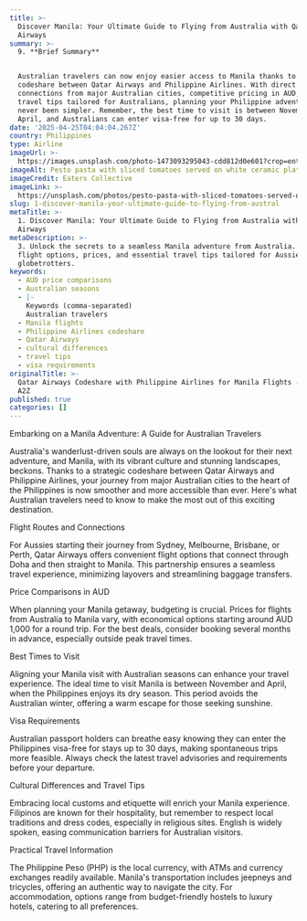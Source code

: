```yaml
---
title: >-
  Discover Manila: Your Ultimate Guide to Flying from Australia with Qatar
  Airways
summary: >-
  9. **Brief Summary**


  Australian travelers can now enjoy easier access to Manila thanks to a
  codeshare between Qatar Airways and Philippine Airlines. With direct
  connections from major Australian cities, competitive pricing in AUD, and
  travel tips tailored for Australians, planning your Philippine adventure has
  never been simpler. Remember, the best time to visit is between November and
  April, and Australians can enter visa-free for up to 30 days.
date: '2025-04-25T04:04:04.267Z'
country: Philippines
type: Airline
imageUrl: >-
  https://images.unsplash.com/photo-1473093295043-cdd812d0e601?crop=entropy&cs=tinysrgb&fit=max&fm=jpg&ixid=M3w3Mzk5OTB8MHwxfHNlYXJjaHwxfHwxMS4lMjBQcmltYXJ5JTIwZGVzdGluYXRpb24lMjBjb3VudHJ5JTBBUGhpbGlwcGluZXMlMjAxMy4lMjBUeXBlJTIwb2YlMjB0cmF2ZWwlMjAlMjhlLmcuJTJDJTIwQWR2ZW50dXJlJTJDJTIwTHV4dXJ5JTJDJTIwQnVkZ2V0JTJDJTIwRmFtaWx5JTJDJTIwQ3VsdHVyZSUyQyUyMEZvb2QlMjAlMjYlMjBXaW5lJTI5JTBBQ3VsdHVyZSUyQyUyMEFkdmVudHVyZSUyQyUyMEJ1ZGdldCUyMHRyYXZlbCUyMGxhbmRzY2FwZXxlbnwwfDB8fHwxNzQ1NTUzODQ0fDA&ixlib=rb-4.0.3&q=80&w=1080
imageAlt: Pesto pasta with sliced tomatoes served on white ceramic plate
imageCredit: Eaters Collective
imageLink: >-
  https://unsplash.com/photos/pesto-pasta-with-sliced-tomatoes-served-on-white-ceramic-plate-12eHC6FxPyg
slug: 1-discover-manila-your-ultimate-guide-to-flying-from-austral
metaTitle: >-
  1. Discover Manila: Your Ultimate Guide to Flying from Australia with Qatar
  Airways
metaDescription: >-
  3. Unlock the secrets to a seamless Manila adventure from Australia. Explore
  flight options, prices, and essential travel tips tailored for Aussie
  globetrotters.
keywords:
  - AUD price comparisons
  - Australian seasons
  - |-
    Keywords (comma-separated)
    Australian travelers
  - Manila flights
  - Philippine Airlines codeshare
  - Qatar Airways
  - cultural differences
  - travel tips
  - visa requirements
originalTitle: >-
  Qatar Airways Codeshare with Philippine Airlines for Manila Flights - Aviation
  A2Z
published: true
categories: []
---
```

Embarking on a Manila Adventure: A Guide for Australian Travelers

Australia's wanderlust-driven souls are always on the lookout for their next adventure, and Manila, with its vibrant culture and stunning landscapes, beckons. Thanks to a strategic codeshare between Qatar Airways and Philippine Airlines, your journey from major Australian cities to the heart of the Philippines is now smoother and more accessible than ever. Here's what Australian travelers need to know to make the most out of this exciting destination.

Flight Routes and Connections

For Aussies starting their journey from Sydney, Melbourne, Brisbane, or Perth, Qatar Airways offers convenient flight options that connect through Doha and then straight to Manila. This partnership ensures a seamless travel experience, minimizing layovers and streamlining baggage transfers.

Price Comparisons in AUD

When planning your Manila getaway, budgeting is crucial. Prices for flights from Australia to Manila vary, with economical options starting around AUD 1,000 for a round trip. For the best deals, consider booking several months in advance, especially outside peak travel times.

Best Times to Visit

Aligning your Manila visit with Australian seasons can enhance your travel experience. The ideal time to visit Manila is between November and April, when the Philippines enjoys its dry season. This period avoids the Australian winter, offering a warm escape for those seeking sunshine.

Visa Requirements

Australian passport holders can breathe easy knowing they can enter the Philippines visa-free for stays up to 30 days, making spontaneous trips more feasible. Always check the latest travel advisories and requirements before your departure.

Cultural Differences and Travel Tips

Embracing local customs and etiquette will enrich your Manila experience. Filipinos are known for their hospitality, but remember to respect local traditions and dress codes, especially in religious sites. English is widely spoken, easing communication barriers for Australian visitors.

Practical Travel Information

The Philippine Peso (PHP) is the local currency, with ATMs and currency exchanges readily available. Manila's transportation includes jeepneys and tricycles, offering an authentic way to navigate the city. For accommodation, options range from budget-friendly hostels to luxury hotels, catering to all preferences.
